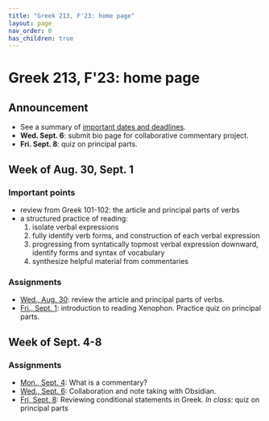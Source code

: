 ```yaml
---
title: "Greek 213, F'23: home page"
layout: page
nav_order: 0
has_children: true
---
```


# Greek 213, F'23: home page


## Announcement

- See a summary of [important dates and deadlines](./deadlines/).
- **Wed. Sept. 6**: submit bio page for collaborative commentary project.
- **Fri. Sept. 8**: quiz on principal parts.




## Week of Aug. 30, Sept. 1

### Important points

- review from Greek 101-102: the article and principal parts of verbs
- a structured practice of reading:
    1. isolate verbal expressions
    1. fully identify verb forms, and construction of each verbal expression
    1. progressing from syntatically topmost verbal expression downward, identify forms and syntax of vocabulary
    1. synthesize helpful material from commentaries

### Assignments

- [Wed., Aug. 30](./classes/intro/): review the article and principal parts of verbs.
- [Fri., Sept. 1](./classes/a_practice/): introduction to reading Xenophon.  Practice quiz on principal parts.


## Week of Sept. 4-8

### Assignments

- [Mon., Sept. 4](./classes/commentaries/): What is a commentary? 
- [Wed., Sept. 6](./classes/taking-notes/): Collaboration and note taking with Obsidian.
- [Fri, Sept. 8](./classes/conditions/): Reviewing conditional statements in Greek. *In class*: quiz on principal parts



